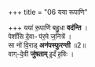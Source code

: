 +++
title = "06 यया रूपाणि"

+++
यया॑ रू॒पाणि॑ बहु॒धा **वद॑न्ति** ।  
पेशाँ॑सि दे॒वाᳶ प॑र॒मे ज॒नित्रे॑ ।          
सा नो॑ वि॒राड् **अन॑पस्फुरन्ती** ॥2॥                   
वाग्-दे॒वी **जु॑षताम्** इ॒दँ ह॒विः ।  
